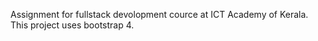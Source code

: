 Assignment for fullstack devolopment cource at ICT Academy of Kerala.
This project uses bootstrap 4.